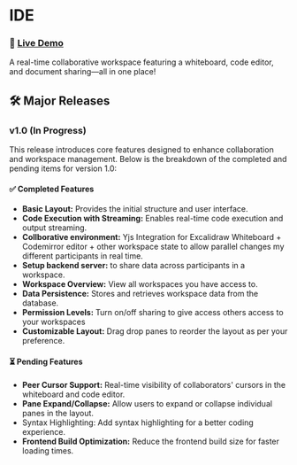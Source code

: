# IDE
### 🚀 [Live Demo](https://ide.rahulbadenkal.com)

A real-time collaborative workspace featuring a whiteboard, code editor, and document sharing—all in one place!

## 🛠️ Major Releases
### v1.0 (In Progress)
This release introduces core features designed to enhance collaboration and workspace management. Below is the breakdown of the completed and pending items for version 1.0:


#### ✅ Completed Features
- **Basic Layout:** Provides the initial structure and user interface.  
- **Code Execution with Streaming:** Enables real-time code execution and output streaming.
- **Collborative environment:** Yjs Integration for Excalidraw Whiteboard + Codemirror editor + other workspace state to allow parallel changes my different participants in real time. 
- **Setup backend server:** to share data across participants in a workspace.  
- **Workspace Overview:** View all workspaces you have access to.
- **Data Persistence:** Stores and retrieves workspace data from the database. 
- **Permission Levels:** Turn on/off sharing to give access others access to your workspaces   
- **Customizable Layout:** Drag drop panes to reorder the layout as per your preference.

#### ⏳ Pending Features  
- **Peer Cursor Support:** Real-time visibility of collaborators' cursors in the whiteboard and code editor.  
- **Pane Expand/Collapse:** Allow users to expand or collapse individual panes in the layout.
- Syntax Highlighting: Add syntax highlighting for a better coding experience.
- **Frontend Build Optimization:** Reduce the frontend build size for faster loading times.